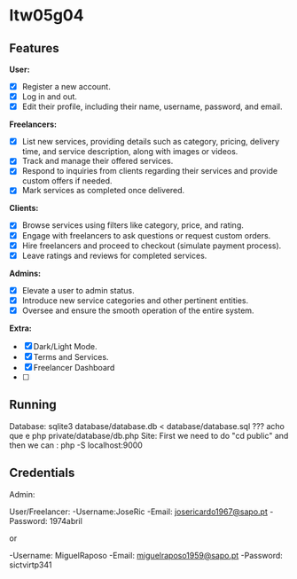 # ltw05g04

## Features

**User:**
- [x] Register a new account.
- [x] Log in and out.
- [x] Edit their profile, including their name, username, password, and email.

**Freelancers:**
- [x] List new services, providing details such as category, pricing, delivery time, and service description, along with images or videos.
- [x] Track and manage their offered services.
- [x] Respond to inquiries from clients regarding their services and provide custom offers if needed.
- [x] Mark services as completed once delivered.

**Clients:**
- [x] Browse services using filters like category, price, and rating.
- [x] Engage with freelancers to ask questions or request custom orders.
- [x] Hire freelancers and proceed to checkout (simulate payment process).
- [x] Leave ratings and reviews for completed services.

**Admins:**
- [x] Elevate a user to admin status.
- [x] Introduce new service categories and other pertinent entities.
- [x] Oversee and ensure the smooth operation of the entire system.

**Extra:**
- [x] Dark/Light Mode.
- [x] Terms and Services.
- [x] Freelancer Dashboard
- [ ] 

## Running
Database:
    sqlite3 database/database.db < database/database.sql   ???   acho que e php private/database/db.php
Site:
    First we need to do "cd public" and then we can :   php -S localhost:9000

## Credentials
Admin:

User/Freelancer:
-Username:JoseRic
-Email: josericardo1967@sapo.pt
-Password: 1974abril

or

-Username: MiguelRaposo
-Email: miguelraposo1959@sapo.pt
-Password: sictvirtp341
